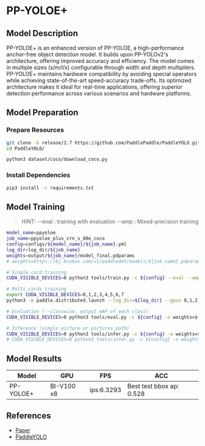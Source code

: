 # PP-YOLOE+

## Model Description

PP-YOLOE+ is an enhanced version of PP-YOLOE, a high-performance anchor-free object detection model. It builds upon
PP-YOLOv2's architecture, offering improved accuracy and efficiency. The model comes in multiple sizes (s/m/l/x)
configurable through width and depth multipliers. PP-YOLOE+ maintains hardware compatibility by avoiding special
operators while achieving state-of-the-art speed-accuracy trade-offs. Its optimized architecture makes it ideal for
real-time applications, offering superior detection performance across various scenarios and hardware platforms.

## Model Preparation

### Prepare Resources

```bash
git clone -b release/2.7 https://github.com/PaddlePaddle/PaddleYOLO.git
cd PaddleYOLO/

python3 dataset/coco/download_coco.py
```

### Install Dependencies

```bash
pip3 install -r requirements.txt
```

## Model Training

> HINT:
> --eval : training with evaluation
> --amp  : Mixed-precision training

```bash
model_name=ppyoloe
job_name=ppyoloe_plus_crn_s_80e_coco
config=configs/${model_name}/${job_name}.yml
log_dir=log_dir/${job_name}
weights=output/${job_name}/model_final.pdparams
# weights=https://bj.bcebos.com/v1/paddledet/models/${job_name}.pdparams

# Single card training
CUDA_VISIBLE_DEVICES=0 python3 tools/train.py -c ${config} --eval --amp

# Multi cards training
export CUDA_VISIBLE_DEVICES=0,1,2,3,4,5,6,7
python3 -m paddle.distributed.launch --log_dir=${log_dir} --gpus 0,1,2,3,4,5,6,7 tools/train.py -c ${config} --eval --amp

# Evaluation (--classwise: output mAP of each class)
CUDA_VISIBLE_DEVICES=0 python3 tools/eval.py -c ${config} -o weights=${weights} --classwise

# Inference (single picture or pictures path)
CUDA_VISIBLE_DEVICES=0 python3 tools/infer.py -c ${config} -o weights=${weights} --infer_img=demo/000000014439_640x640.jpg --draw_threshold=0.5
# CUDA_VISIBLE_DEVICES=0 python3 tools/infer.py -c ${config} -o weights=${weights} --infer_dir=demo/ --draw_threshold=0.5
```

## Model Results

| Model     | GPU        | FPS        | ACC                      |
|-----------|------------|------------|--------------------------|
| PP-YOLOE+ | BI-V100 x8 | ips:6.3293 | Best test bbox ap: 0.528 |

## References

- [Paper](https://arxiv.org/pdf/2203.16250v3.pdf)
- [PaddleYOLO](https://github.com/PaddlePaddle/PaddleYOLO)
